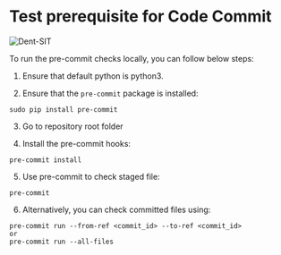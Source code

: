 # Test prerequisite for Code Commit

![Dent-SIT](../img/code_commit.png)

To run the pre-commit checks locally, you can follow below steps:

1. Ensure that default python is python3.
   
2. Ensure that the `pre-commit` package is installed:
   
```Shell
sudo pip install pre-commit
```

3. Go to repository root folder
   
4. Install the pre-commit hooks:
   
```Shell
pre-commit install
```

5. Use pre-commit to check staged file:
   
```Shell
pre-commit
```

6. Alternatively, you can check committed files using:
   
```Shell
pre-commit run --from-ref <commit_id> --to-ref <commit_id>
or
pre-commit run --all-files
```
